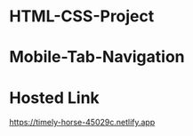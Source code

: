 # HTML-CSS-Project

# Mobile-Tab-Navigation

# Hosted Link
  https://timely-horse-45029c.netlify.app
